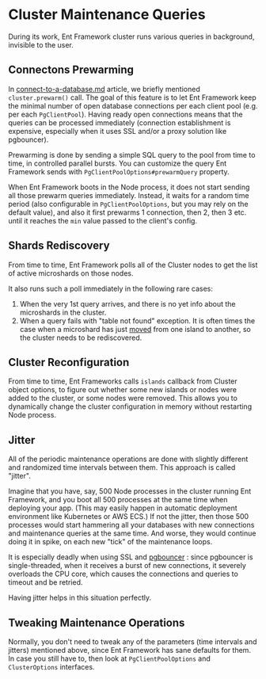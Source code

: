 # Cluster Maintenance Queries

During its work, Ent Framework cluster runs various queries in background, invisible to the user.

## Connectons Prewarming

In [connect-to-a-database.md](../getting-started/connect-to-a-database.md "mention") article, we briefly mentioned `cluster.prewarm()` call. The goal of this feature is to let Ent Framework keep the minimal number of open database connections per each client pool (e.g. per each `PgClientPool`). Having ready open connections means that the queries can be processed immediately (connection establishment is expensive, especially when it uses SSL and/or a proxy solution like pgbouncer).

Prewarming is done by sending a simple SQL query to the pool from time to time, in controlled parallel bursts. You can customize the query Ent Framework sends with `PgClientPoolOptions#prewarmQuery` property.

When Ent Framework boots in the Node process, it does not start sending all those prewarm queries immediately. Instead, it waits for a random time period (also configurable in `PgClientPoolOptions`, but you may rely on the default value), and also it first prewarms 1 connection, then 2, then 3 etc. until it reaches the `min` value passed to the client's config.

## Shards Rediscovery

From time to time, Ent Framework polls all of the Cluster nodes to get the list of active microshards on those nodes.

It also runs such a poll immediately in the following rare cases:

1. When the very 1st query arrives, and there is no yet info about the microshards in the cluster.
2. When a query fails with "table not found" exception. It is often times the case when a microshard has just [moved](../scalability/shards-rebalancing-and-pg-microsharding-tool.md) from one island to another, so the cluster needs to be rediscovered.

## Cluster Reconfiguration

From time to time, Ent Frameworks calls `islands` callback from Cluster object options, to figure out whether some new islands or nodes were added to the cluster, or some nodes were removed. This allows you to dynamically change the cluster configuration in memory without restarting Node process.

## Jitter

All of the periodic maintenance operations are done with slightly different and randomized time intervals between them. This approach is called "jitter".

Imagine that you have, say, 500 Node processes in the cluster running Ent Framework, and you boot all 500 processes at the same time when deploying your app. (This may easily happen in automatic deployment environment like Kubernetes or AWS ECS.) If not the jitter, then those 500 processes would start hammering all your databases with new connections and maintenance queries at the same time. And worse, they would continue doing it in spike, on each new "tick" of the maintenance loops.

It is especially deadly when using SSL and [pgbouncer](https://www.pgbouncer.org) : since pgbouncer is single-threaded, when it receives a burst of new connections, it severely overloads the CPU core, which causes the connections and queries to timeout and be retried.

Having jitter helps in this situation perfectly.

## Tweaking Maintenance Operations

Normally, you don't need to tweak any of the parameters (time intervals and jitters) mentioned above, since Ent Framework has sane defaults for them. In case you still have to, then look at `PgClientPoolOptions` and `ClusterOptions` interfaces.
